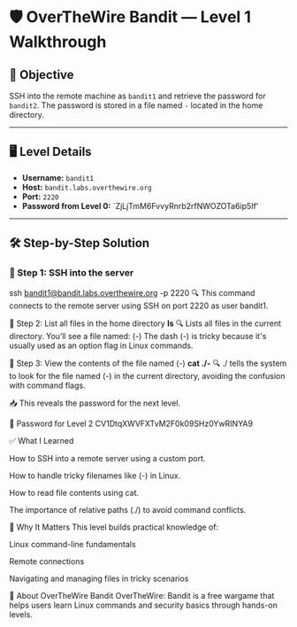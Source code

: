 # 🛡️ OverTheWire Bandit — Level 1 Walkthrough

## 🎯 Objective

SSH into the remote machine as `bandit1` and retrieve the password for `bandit2`. The password is stored in a file named `-` located in the home directory.

---

## 🖥️ Level Details

- **Username:** `bandit1`
- **Host:** `bandit.labs.overthewire.org`
- **Port:** `2220`
- **Password from Level 0:** `ZjLjTmM6FvvyRnrb2rfNWOZOTa6ip5If'
---

## 🛠️ Step-by-Step Solution

### 🔹 Step 1: SSH into the server


ssh bandit1@bandit.labs.overthewire.org -p 2220
🔍 This command connects to the remote server using SSH on port 2220 as user bandit1.

🔹 Step 2: List all files in the home directory
**ls**
🔍 Lists all files in the current directory. You’ll see a file named:
(-)
The dash (-) is tricky because it's usually used as an option flag in Linux commands.

🔹 Step 3: View the contents of the file named (-)
**cat ./-**
🔍 ./ tells the system to look for the file named (-) in the current directory, avoiding the confusion with command flags.

📥 This reveals the password for the next level.

🔑 Password for Level 2
CV1DtqXWVFXTvM2F0k09SHz0YwRINYA9

✅ What I Learned

How to SSH into a remote server using a custom port.

How to handle tricky filenames like (-) in Linux.

How to read file contents using cat.

The importance of relative paths (./) to avoid command conflicts.

🧠 Why It Matters
This level builds practical knowledge of:

Linux command-line fundamentals

Remote connections

Navigating and managing files in tricky scenarios

🚀 About OverTheWire Bandit
OverTheWire: Bandit is a free wargame that helps users learn Linux commands and security basics through hands-on levels.
